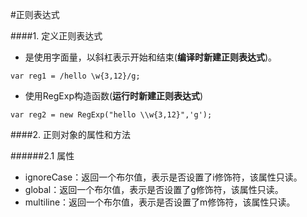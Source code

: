 #正则表达式

####1. 定义正则表达式

* 是使用字面量，以斜杠表示开始和结束(**编译时新建正则表达式**)。
```
var reg1 = /hello \w{3,12}/g;
```
* 使用RegExp构造函数(**运行时新建正则表达式**)
```
var reg2 = new RegExp("hello \\w{3,12}",'g');
```

####2. 正则对象的属性和方法

######2.1 属性

* ignoreCase：返回一个布尔值，表示是否设置了i修饰符，该属性只读。
* global：返回一个布尔值，表示是否设置了g修饰符，该属性只读。
* multiline：返回一个布尔值，表示是否设置了m修饰符，该属性只读。



